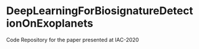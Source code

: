 # DeepLearningForBiosignatureDetectionOnExoplanets
Code Repository for the paper presented at IAC-2020
